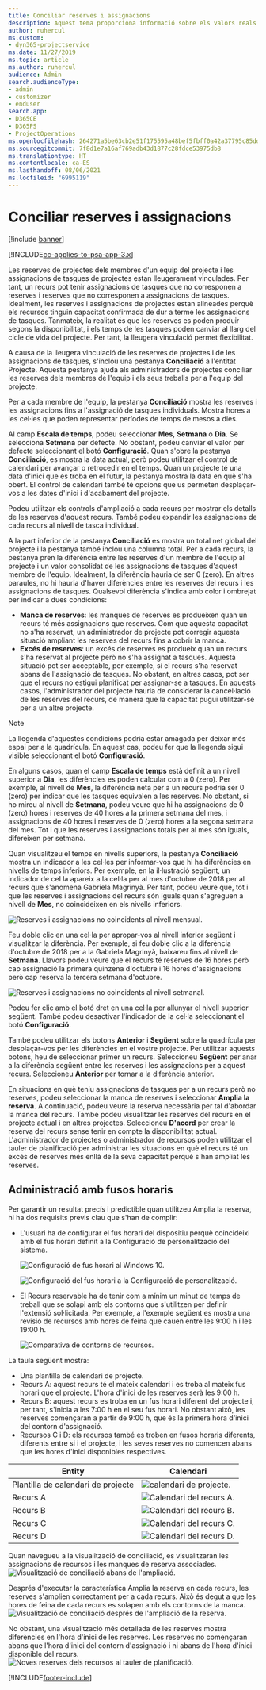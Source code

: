 ```yaml
---
title: Conciliar reserves i assignacions
description: Aquest tema proporciona informació sobre els valors reals.
author: ruhercul
ms.custom:
- dyn365-projectservice
ms.date: 11/27/2019
ms.topic: article
ms.author: ruhercul
audience: Admin
search.audienceType:
- admin
- customizer
- enduser
search.app:
- D365CE
- D365PS
- ProjectOperations
ms.openlocfilehash: 264271a5be63cb2e51f175595a48bef5fbff0a42a37795c85dd5b4725deec35e
ms.sourcegitcommit: 7f8d1e7a16af769adb43d1877c28fdce53975db8
ms.translationtype: HT
ms.contentlocale: ca-ES
ms.lasthandoff: 08/06/2021
ms.locfileid: "6995119"
---
```

# <a name="reconcile-bookings-and-assignments"></a>Conciliar reserves i assignacions

[!include [banner](../includes/psa-now-project-operations.md)]

[!INCLUDE[cc-applies-to-psa-app-3.x](../includes/cc-applies-to-psa-app-3x.md)]

Les reserves de projectes dels membres d'un equip del projecte i les assignacions de tasques de projectes estan lleugerament vinculades. Per tant, un recurs pot tenir assignacions de tasques que no corresponen a reserves i reserves que no corresponen a assignacions de tasques. Idealment, les reserves i assignacions de projectes estan alineades perquè els recursos tinguin capacitat confirmada de dur a terme les assignacions de tasques. Tanmateix, la realitat és que les reserves es poden produir segons la disponibilitat, i els temps de les tasques poden canviar al llarg del cicle de vida del projecte. Per tant, la lleugera vinculació permet flexibilitat.

A causa de la lleugera vinculació de les reserves de projectes i de les assignacions de tasques, s'inclou una pestanya **Conciliació** a l'entitat Projecte. Aquesta pestanya ajuda als administradors de projectes conciliar les reserves dels membres de l'equip i els seus treballs per a l'equip del projecte.

Per a cada membre de l'equip, la pestanya **Conciliació** mostra les reserves i les assignacions fins a l'assignació de tasques individuals. Mostra hores a les cel·les que poden representar períodes de temps de mesos a dies.

Al camp **Escala de temps**, podeu seleccionar **Mes**, **Setmana** o **Dia**. Se selecciona **Setmana** per defecte. No obstant, podeu canviar el valor per defecte seleccionant el botó **Configuració**. Quan s'obre la pestanya **Conciliació**, es mostra la data actual, però podeu utilitzar el control de calendari per avançar o retrocedir en el temps. Quan un projecte té una data d'inici que es troba en el futur, la pestanya mostra la data en què s'ha obert. El control de calendari també té opcions que us permeten desplaçar-vos a les dates d'inici i d'acabament del projecte.

Podeu utilitzar els controls d'ampliació a cada recurs per mostrar els detalls de les reserves d'aquest recurs. També podeu expandir les assignacions de cada recurs al nivell de tasca individual.

A la part inferior de la pestanya **Conciliació** es mostra un total net global del projecte i la pestanya també inclou una columna total. Per a cada recurs, la pestanya pren la diferència entre les reserves d'un membre de l'equip al projecte i un valor consolidat de les assignacions de tasques d'aquest membre de l'equip. Idealment, la diferència hauria de ser 0 (zero). En altres paraules, no hi hauria d'haver diferències entre les reserves del recurs i les assignacions de tasques. Qualsevol diferència s'indica amb color i ombrejat per indicar a dues condicions:

- **Manca de reserves**: les manques de reserves es produeixen quan un recurs té més assignacions que reserves. Com que aquesta capacitat no s'ha reservat, un administrador de projecte pot corregir aquesta situació ampliant les reserves del recurs fins a cobrir la manca.
- **Excés de reserves**: un excés de reserves es produeix quan un recurs s'ha reservat al projecte però no s'ha assignat a tasques. Aquesta situació pot ser acceptable, per exemple, si el recurs s'ha reservat abans de l'assignació de tasques. No obstant, en altres casos, pot ser que el recurs no estigui planificat per assignar-se a tasques. En aquests casos, l'administrador del projecte hauria de considerar la cancel·lació de les reserves del recurs, de manera que la capacitat pugui utilitzar-se per a un altre projecte.

> [!NOTE]
> La llegenda d'aquestes condicions podria estar amagada per deixar més espai per a la quadrícula. En aquest cas, podeu fer que la llegenda sigui visible seleccionant el botó **Configuració**.

En alguns casos, quan el camp **Escala de temps** està definit a un nivell superior a **Dia**, les diferències es poden calcular com a 0 (zero). Per exemple, al nivell de **Mes**, la diferència neta per a un recurs podria ser 0 (zero) per indicar que les tasques equivalen a les reserves. No obstant, si ho mireu al nivell de **Setmana**, podeu veure que hi ha assignacions de 0 (zero) hores i reserves de 40 hores a la primera setmana del mes, i assignacions de 40 hores i reserves de 0 (zero) hores a la segona setmana del mes. Tot i que les reserves i assignacions totals per al mes són iguals, difereixen per setmana.

Quan visualitzeu el temps en nivells superiors, la pestanya **Conciliació** mostra un indicador a les cel·les per informar-vos que hi ha diferències en nivells de temps inferiors. Per exemple, en la il·lustració següent, un indicador de cel la apareix a la cel·la per al mes d'octubre de 2018 per al recurs que s'anomena Gabriela Magrinyà. Per tant, podeu veure que, tot i que les reserves i assignacions del recurs són iguals quan s'agreguen a nivell de **Mes**, no coincideixen en els nivells inferiors.

![Reserves i assignacions no coincidents al nivell mensual.](media/reconcile-assignments-01.JPG)

Feu doble clic en una cel·la per apropar-vos al nivell inferior següent i visualitzar la diferència. Per exemple, si feu doble clic a la diferència d'octubre de 2018 per a la Gabriela Magrinyà, baixareu fins al nivell de **Setmana**. Llavors podeu veure que el recurs té reserves de 16 hores però cap assignació la primera quinzena d'octubre i 16 hores d'assignacions però cap reserva la tercera setmana d'octubre.

![Reserves i assignacions no coincidents al nivell setmanal.](media/reconcile-assignments-02.JPG)

Podeu fer clic amb el botó dret en una cel·la per allunyar el nivell superior següent. També podeu desactivar l'indicador de la cel·la seleccionant el botó **Configuració**. 

També podeu utilitzar els botons **Anterior** i **Següent** sobre la quadrícula per desplaçar-vos per les diferències en el vostre projecte. Per utilitzar aquests botons, heu de seleccionar primer un recurs. Seleccioneu **Següent** per anar a la diferència següent entre les reserves i les assignacions per a aquest recurs. Seleccioneu **Anterior** per tornar a la diferència anterior.

En situacions en què teniu assignacions de tasques per a un recurs però no reserves, podeu seleccionar la manca de reserves i seleccionar **Amplia la reserva**. A continuació, podeu veure la reserva necessària per tal d'abordar la manca del recurs. També podeu visualitzar les reserves del recurs en el projecte actual i en altres projectes. Seleccioneu **D'acord** per crear la reserva del recurs sense tenir en compte la disponibilitat actual. L'administrador de projectes o administrador de recursos poden utilitzar el tauler de planificació per administrar les situacions en què el recurs té un excés de reserves més enllà de la seva capacitat perquè s'han ampliat les reserves.

## <a name="managing-with-time-zones"></a>Administració amb fusos horaris
Per garantir un resultat precís i predictible quan utilitzeu Amplia la reserva, hi ha dos requisits previs clau que s'han de complir:  

- L'usuari ha de configurar el fus horari del dispositiu perquè coincideixi amb el fus horari definit a la Configuració de personalització del sistema.
 
  ![Configuració de fus horari al Windows 10.](media/reconcile-assignments-03.png)

  ![Configuració del fus horari a la Configuració de personalització.](media/reconcile-assignments-04.png)
 
- El Recurs reservable ha de tenir com a mínim un minut de temps de treball que se solapi amb els contorns que s'utilitzen per definir l'extensió sol·licitada. Per exemple, a l'exemple següent es mostra una revisió de recursos amb hores de feina que cauen entre les 9:00 h i les 19:00 h. 

  ![Comparativa de contorns de recursos.](media/reconcile-assignments-05.png)

La taula següent mostra:

- Una plantilla de calendari de projecte.
- Recurs A: aquest recurs té el mateix calendari i es troba al mateix fus horari que el projecte. L'hora d'inici de les reserves serà les 9:00 h.
- Recurs B: aquest recurs es troba en un fus horari diferent del projecte i, per tant, s'inicia a les 7:00 h en el seu fus horari. No obstant això, les reserves començaran a partir de 9:00 h, que és la primera hora d'inici del contorn d'assignació.
- Recursos C i D: els recursos també es troben en fusos horaris diferents, diferents entre si i el projecte, i les seves reserves no comencen abans que les hores d'inici disponibles respectives.

|Entity  |Calendari  |
|-|-|
|Plantilla de calendari de projecte   | ![calendari de projecte.](media/reconcile-assignments-06.png) |
|Recurs A  | ![Calendari del recurs A.](media/reconcile-assignments-06.png) |
|Recurs B  |  ![Calendari del recurs B.](media/reconcile-assignments-07.png) |
|Recurs C  |  ![Calendari del recurs C.](media/reconcile-assignments-08.png) |
|Recurs D  | ![Calendari del recurs D.](media/reconcile-assignments-09.png)  |
 
Quan navegueu a la visualització de conciliació, es visualitzaran les assignacions de recursos i les manques de reserva associades.
 ![Visualització de conciliació abans de l'ampliació.](media/reconcile-assignments-10.png)

Després d'executar la característica Amplia la reserva en cada recurs, les reserves s'amplien correctament per a cada recurs. Això és degut a que les hores de feina de cada recurs es solapen amb els contorns de la manca.
 ![Visualització de conciliació després de l'ampliació de la reserva.](media/reconcile-assignments-11.png) 

No obstant, una visualització més detallada de les reserves mostra diferències en l'hora d'inici de les reserves. Les reserves no començaran abans que l'hora d'inici del contorn d'assignació i ni abans de l'hora d'inici disponible del recurs.
 ![Noves reserves dels recursos al tauler de planificació.](media/reconcile-assignments-12.png)


[!INCLUDE[footer-include](../includes/footer-banner.md)]